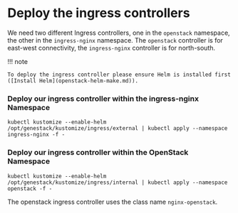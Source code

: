 # Deploy the ingress controllers

We need two different Ingress controllers, one in the `openstack` namespace, the other in the `ingress-nginx` namespace. The `openstack` controller is for east-west connectivity, the `ingress-nginx` controller is for north-south.

!!! note

    To deploy the ingress controller please ensure Helm is installed first ([Install Helm](openstack-helm-make.md)).


### Deploy our ingress controller within the ingress-nginx Namespace

``` shell
kubectl kustomize --enable-helm /opt/genestack/kustomize/ingress/external | kubectl apply --namespace ingress-nginx -f -
```

### Deploy our ingress controller within the OpenStack Namespace

``` shell
kubectl kustomize --enable-helm /opt/genestack/kustomize/ingress/internal | kubectl apply --namespace openstack -f -
```

The openstack ingress controller uses the class name `nginx-openstack`.
